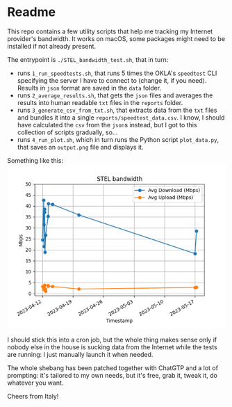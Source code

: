 # Readme

This repo contains a few utility scripts that help me tracking my Internet provider's bandwidth. It works on macOS, some packages might need to be installed if not already present.

The entrypoint is `./STEL_bandwidth_test.sh`, that in turn:

- runs `1_run_speedtests.sh`, that runs 5 times the OKLA's `speedtest` CLI specifying the server I have to connect to (change it, if you need). Results in `json` format are saved in the `data` folder.
- runs `2_average_results.sh`, that gets the `json` files and averages the results into human readable `txt` files in the `reports` folder.
- runs `3_generate_csv_from_txt.sh`, that extracts data from the `txt` files and bundles it into a single `reports/speedtest_data.csv`. I know, I should have calculated the `csv` from the `json`s instead, but I got to this collection of scripts gradually, so...
- runs `4_run_plot.sh`, which in turn runs the Python script `plot_data.py`, that saves an `output.png` file and displays it.

Something like this:
![](output.png)

I should stick this into a cron job, but the whole thing makes sense only if nobody else in the house is sucking data from the Internet while the tests are running: I just manually launch it when needed.

The whole shebang has been patched together with ChatGTP and a lot of prompting: it's tailored to my own needs, but it's free, grab it, tweak it, do whatever you want.

Cheers from Italy!